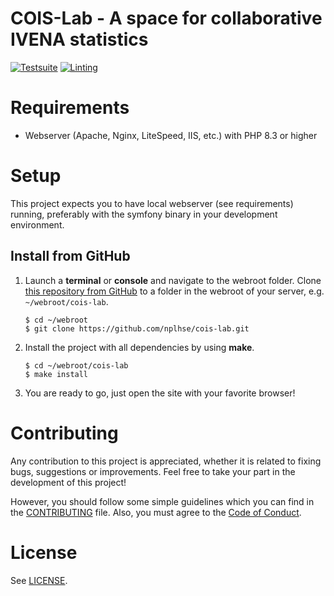 # COIS-Lab - A space for collaborative IVENA statistics

[![Testsuite](https://github.com/nplhse/cois-lab/actions/workflows/tests.yml/badge.svg)](https://github.com/nplhse/cois-lab/actions/workflows/tests.yml) [![Linting](https://github.com/nplhse/cois-lab/actions/workflows/lint.yml/badge.svg)](https://github.com/nplhse/cois-lab/actions/workflows/lint.yml)

# Requirements
-   Webserver (Apache, Nginx, LiteSpeed, IIS, etc.) with PHP 8.3 or higher 

# Setup
This project expects you to have local webserver (see requirements) running,
preferably with the symfony binary in your development environment.

## Install from GitHub
1. Launch a **terminal** or **console** and navigate to the webroot folder. 
   Clone [this repository from GitHub](https://github.com/nplhse/cois-hub) to 
   a folder in the webroot of your server, e.g. `~/webroot/cois-lab`.

    ```
    $ cd ~/webroot
    $ git clone https://github.com/nplhse/cois-lab.git
    ```

2. Install the project with all dependencies by using **make**. 

    ```
    $ cd ~/webroot/cois-lab
    $ make install
    ``` 

3. You are ready to go, just open the site with your favorite browser!

# Contributing
Any contribution to this project is appreciated, whether it is related to 
fixing bugs, suggestions or improvements. Feel free to take your part in the 
development of this project!

However, you should follow some simple guidelines which you can find in the
[CONTRIBUTING](CONTRIBUTING.md) file. Also, you must agree to the 
[Code of Conduct](CODE_OF_CONDUCT.md).

# License
See [LICENSE](LICENSE.md).
